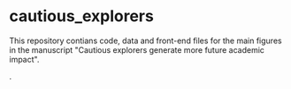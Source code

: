 # cautious_explorers
This repository contians code, data and front-end files for the main figures in the manuscript "Cautious explorers generate more future academic impact".

.
<!-- # dataset:
1. [APS]() (American Physical Society) dataset contains all papers from the journals in the APS from 1893 to 2020.
2. PubMed data is collected by the [Microsoft Academic Graph]() (MAG). -->

